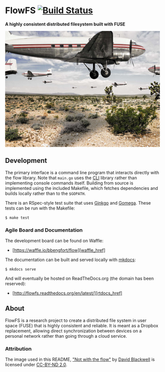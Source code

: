 # FlowFS [![Build Status][travis_img]][travis_href]

<!--
The following links will work when the project is made open source:
[![Documentation Status][rtdocs_img]][rtdocs_href]
[![Stories in Ready][waffle_img]][waffle_href]
-->

**A highly consistent distributed filesystem built with FUSE**

[![Not with the flow by David Blackwell][planes.jpg]][planes]


## Development

The primary interface is a command line program that interacts directly with the flow library. Note that `main.go` uses the [CLI][cli] library rather than implementing console commands itself. Building from source is implemented using the included Makefile, which fetches dependencies and builds locally rather than to the `$GOPATH`.

There is an RSpec-style test suite that uses [Ginkgo][ginkgo] and [Gomega](gomega). These tests can be run with the Makefile:

    $ make test

### Agile Board and Documentation

The development board can be found on Waffle:

- [https://waffle.io/bbengfort/flow][waffle_href]

The documentation can be built and served locally with [mkdocs](http://www.mkdocs.org/):

    $ mkdocs serve

And will eventually be hosted on ReadTheDocs.org (the domain has been reserved):

- [http://flowfs.readthedocs.org/en/latest/][rtdocs_href]

## About

FlowFS is a research project to create a distributed file system in user space (FUSE) that is highly consistent and reliable. It is meant as a Dropbox replacement, allowing direct synchronization between devices on a personal network rather than going through a cloud service.

### Attribution

The image used in this README, ["Not with the flow"][planes] by [David Blackwell](https://www.flickr.com/photos/mobilestreetlife/) is licensed under [CC-BY-ND 2.0](https://creativecommons.org/licenses/by-nd/2.0/).

<!-- Link References -->

[travis_img]: https://travis-ci.com/bbengfort/flow.svg?token=5gAjQxGQg8bpYHKH9FmB
[travis_href]: https://travis-ci.com/bbengfort/flow
[waffle_img]: https://badge.waffle.io/bbengfort/flow.png?label=ready&title=Ready
[waffle_href]: https://waffle.io/bbengfort/flow
[rtdocs_img]: https://readthedocs.org/projects/flowfs/badge/?version=latest
[rtdocs_href]: http://flowfs.readthedocs.org/en/latest/?badge=latest
[planes.jpg]: docs/img/planes.jpg
[planes]: https://flic.kr/p/gHrT81
[cli]: https://github.com/codegangsta/cli
[ginkgo]: https://github.com/onsi/ginkgo
[gomega]: https://github.com/onsi/gomgea

